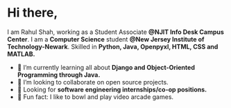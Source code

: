 # Hi there,
I am Rahul Shah, working as a Student Associate **@NJIT Info Desk Campus Center**. I am a **Computer Science** student **@New Jersey Institute of Technology-Newark**.  Skilled in **Python, Java, Openpyxl, HTML, CSS and MATLAB.**

- 🌱 I’m currently learning all about **Django and Object-Oriented Programming through Java.**
- 🤝 I’m looking to collaborate on open source projects.
- 💼 Looking for **software engineering internships/co-op positions.**
- 🌟 Fun fact: I like to bowl and play video arcade games.





